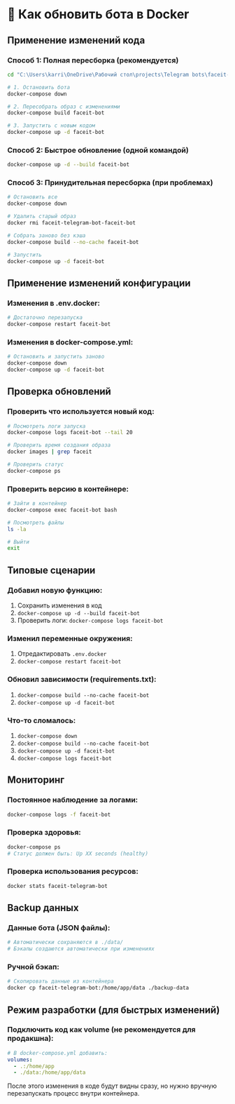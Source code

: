 # 🔄 Как обновить бота в Docker

## Применение изменений кода

### **Способ 1: Полная пересборка (рекомендуется)**
```bash
cd "C:\Users\karri\OneDrive\Рабочий стол\projects\Telegram bots\faceit-telegram-bot"

# 1. Остановить бота
docker-compose down

# 2. Пересобрать образ с изменениями
docker-compose build faceit-bot

# 3. Запустить с новым кодом
docker-compose up -d faceit-bot
```

### **Способ 2: Быстрое обновление (одной командой)**
```bash
docker-compose up -d --build faceit-bot
```

### **Способ 3: Принудительная пересборка (при проблемах)**
```bash
# Остановить все
docker-compose down

# Удалить старый образ
docker rmi faceit-telegram-bot-faceit-bot

# Собрать заново без кэша
docker-compose build --no-cache faceit-bot

# Запустить
docker-compose up -d faceit-bot
```

## Применение изменений конфигурации

### **Изменения в .env.docker:**
```bash
# Достаточно перезапуска
docker-compose restart faceit-bot
```

### **Изменения в docker-compose.yml:**
```bash
# Остановить и запустить заново
docker-compose down
docker-compose up -d faceit-bot
```

## Проверка обновлений

### **Проверить что используется новый код:**
```bash
# Посмотреть логи запуска
docker-compose logs faceit-bot --tail 20

# Проверить время создания образа
docker images | grep faceit

# Проверить статус
docker-compose ps
```

### **Проверить версию в контейнере:**
```bash
# Зайти в контейнер
docker-compose exec faceit-bot bash

# Посмотреть файлы
ls -la

# Выйти
exit
```

## Типовые сценарии

### **Добавил новую функцию:**
1. Сохранить изменения в код
2. `docker-compose up -d --build faceit-bot`
3. Проверить логи: `docker-compose logs faceit-bot`

### **Изменил переменные окружения:**
1. Отредактировать `.env.docker`
2. `docker-compose restart faceit-bot`

### **Обновил зависимости (requirements.txt):**
1. `docker-compose build --no-cache faceit-bot`
2. `docker-compose up -d faceit-bot`

### **Что-то сломалось:**
1. `docker-compose down`
2. `docker-compose build --no-cache faceit-bot`
3. `docker-compose up -d faceit-bot`
4. `docker-compose logs faceit-bot`

## Мониторинг

### **Постоянное наблюдение за логами:**
```bash
docker-compose logs -f faceit-bot
```

### **Проверка здоровья:**
```bash
docker-compose ps
# Статус должен быть: Up XX seconds (healthy)
```

### **Проверка использования ресурсов:**
```bash
docker stats faceit-telegram-bot
```

## Backup данных

### **Данные бота (JSON файлы):**
```bash
# Автоматически сохраняются в ./data/
# Бэкапы создаются автоматически при изменениях
```

### **Ручной бэкап:**
```bash
# Скопировать данные из контейнера
docker cp faceit-telegram-bot:/home/app/data ./backup-data
```

## Режим разработки (для быстрых изменений)

### **Подключить код как volume (не рекомендуется для продакшна):**
```yaml
# В docker-compose.yml добавить:
volumes:
  - .:/home/app
  - ./data:/home/app/data
```

После этого изменения в коде будут видны сразу, но нужно вручную перезапускать процесс внутри контейнера.